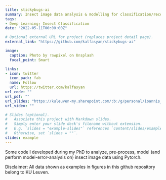 ```yaml
---
title: stickybugs-ai
summary: Insect image data analysis & modelling for classification/recognition purposes.
tags:
- Deep Learning; Insect Classification
date: "2022-05-11T00:00:00Z"

# Optional external URL for project (replaces project detail page).
external_link: "https://github.com/kalfasyan/stickybugs-ai"

image:
  caption: Photo by rawpixel on Unsplash
  focal_point: Smart

links:
- icon: twitter
  icon_pack: fab
  name: Follow
  url: https://twitter.com/kalfasyan
url_code: ""
url_pdf: ""
url_slides: "https://kuleuven-my.sharepoint.com/:b:/g/personal/ioannis_kalfas_kuleuven_be/EaJQcy48Jj9FumjRSZRIjhUBR3ja5fLgGRzNNV5J8swJ6A?e=oYeixJ"
url_video: ""

# Slides (optional).
#   Associate this project with Markdown slides.
#   Simply enter your slide deck's filename without extension.
#   E.g. `slides = "example-slides"` references `content/slides/example-slides.md`.
#   Otherwise, set `slides = ""`.
slides: example
---
```


Some code I developed during my PhD to analyze, pre-process, model (and perform model-error-analysis on) insect image data using Pytorch.

Disclaimer: All data shown as examples in figures in this github repository belong to KU Leuven.
